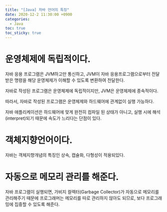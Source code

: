 ```yaml
---
title: "[Java] 자바 언어의 특징"
date: 2020-12-2 11:30:00 +0900
categories:
  - Java
toc: true
toc_sticky: true
---
```


# 운영체제에 독립적이다.

자바 응용 프로그램은 JVM하고만 통신하고, JVM이 자바 응용프로그램으로부터 전달받은 명령을 해당 운영체제가 이해할 수 있도록 변환하여 전달한다.

자바로 작성된 프로그램은 운영체제에 독립적이지만, JVM은 운영체제에 종속적이다.

따라서, 자바로 작성된 프로그램은 운영체제와 하드웨어에 관계없이 실행 가능하다.

자바 애플리케이션은 하드웨어에 맞게 완전히 컴파일 된 상태가 아니고, 실행 시에 해석(interpret)되기 때문에 속도가 느리다는 단점이 있다.

# 객체지향언어이다.

자바는 객체지향개념의 특징인 상속, 캡슐화, 다형성이 적용되있다.

# 자동으로 메모리 관리를 해준다.

자바 프로그램이 실행되면, 가비지 컬렉터(Garbage Collector)가 자동으로 메모리를 관리해주기 때문에 프로그래머는 메모리를 따로 관리하지 않아도 되므로, 보다 프로그래밍에 집중할 수 있도록 해준다.